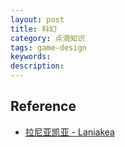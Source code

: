 ```yaml
---
layout: post
title: 科幻
category: 点滴知识
tags: game-design
keywords: 
description: 
---
```


####

## Reference

* [拉尼亚凯亚 - Laniakea](https://www.youtube.com/watch?v=4M5Q7I-riwQ)